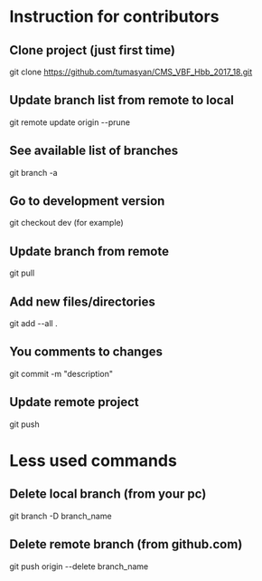 # Instruction for contributors

## Clone project (just first time)
git clone https://github.com/tumasyan/CMS_VBF_Hbb_2017_18.git

## Update branch list from remote to local
git remote update origin --prune

## See available list of branches
git branch -a

## Go to development version
git checkout dev (for example)

## Update branch from remote
git pull

## Add new files/directories
git add --all .

## You comments to changes
git commit -m "description"

## Update remote project
git push


# Less used commands
## Delete local branch (from your pc)
git branch -D branch_name

## Delete remote branch (from github.com)
git push origin --delete branch_name
